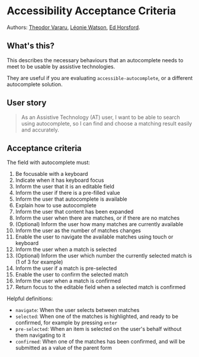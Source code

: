 # Accessibility Acceptance Criteria

Authors: [Theodor Vararu](https://github.com/tvararu), [Léonie Watson](https://github.com/LJWatson), [Ed Horsford](https://github.com/edwardhorsford).

## What's this?

This describes the necessary behaviours that an autocomplete needs to meet to be usable by assistive technologies.

They are useful if you are evaluating `accessible-autocomplete`, or a different autocomplete solution.

## User story

> As an Assistive Technology (AT) user, I want to be able to search using autocomplete, so I can find and choose a matching result easily and accurately.

## Acceptance criteria

The field with autocomplete must:

1. Be focusable with a keyboard
1. Indicate when it has keyboard focus
1. Inform the user that it is an editable field
1. Inform the user if there is a pre-filled value
1. Inform the user that autocomplete is available
1. Explain how to use autocomplete
1. Inform the user that content has been expanded
1. Inform the user when there are matches, or if there are no matches
1. (Optional) Inform the user how many matches are currently available
1. Inform the user as the number of matches changes
1. Enable the user to navigate the available matches using touch or keyboard
1. Inform the user when a match is selected
1. (Optional) Inform the user which number the currently selected match is (1 of 3 for example)
1. Inform the user if a match is pre-selected
1. Enable the user to confirm the selected match
1. Inform the user when a match is confirmed
1. Return focus to the editable field when a selected match is confirmed

Helpful definitions:

- `navigate`: When the user selects between matches
- `selected`: When one of the matches is highlighted, and ready to be confirmed, for example by pressing `enter`
- `pre-selected`: When an item is selected on the user's behalf without them navigating to it
- `confirmed`: When one of the matches has been confirmed, and will be submitted as a value of the parent form
